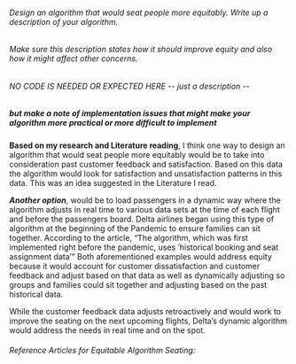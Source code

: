 ###### Design an algorithm that would seat people more equitably. Write up a description of your algorithm. 
###### Make sure this description states how it should improve equity and also how it might affect other concerns.
###### NO CODE IS NEEDED OR EXPECTED HERE -- just a description -- 
##### but make a note of implementation issues that might make your algorithm more practical or more difficult to implement

**Based on my research and Literature reading**, I think one way to design an algorithm that would seat people more equitably would be to take into consideration past customer feedback and satisfaction. Based on this data the algorithm would look for satisfaction and unsatisfaction patterns in this data.  This was an idea suggested in the Literature I read.  

***Another option***, would be to load passengers in a dynamic way where the algorithm adjusts in real time to various data sets at the time of each flight and before the passengers board. Delta airlines began using this type of algorithm at the beginning of the Pandemic to ensure families can sit together.  According to the article, “The algorithm, which was first implemented right before the pandemic, uses ‘historical booking and seat assignment data’” Both aforementioned examples would address equity because it would account for customer dissatisfaction and customer feedback and adjust based on that data as well as dynamically adjusting so groups and families could sit together and adjusting based on the past historical data.  
 
While the customer feedback data adjusts retroactively and would work to improve the seating on the next upcoming flights, Delta’s dynamic algorithm would address the needs in real time and on the spot.  

###### Reference Articles for Equitable Algorithm Seating:

